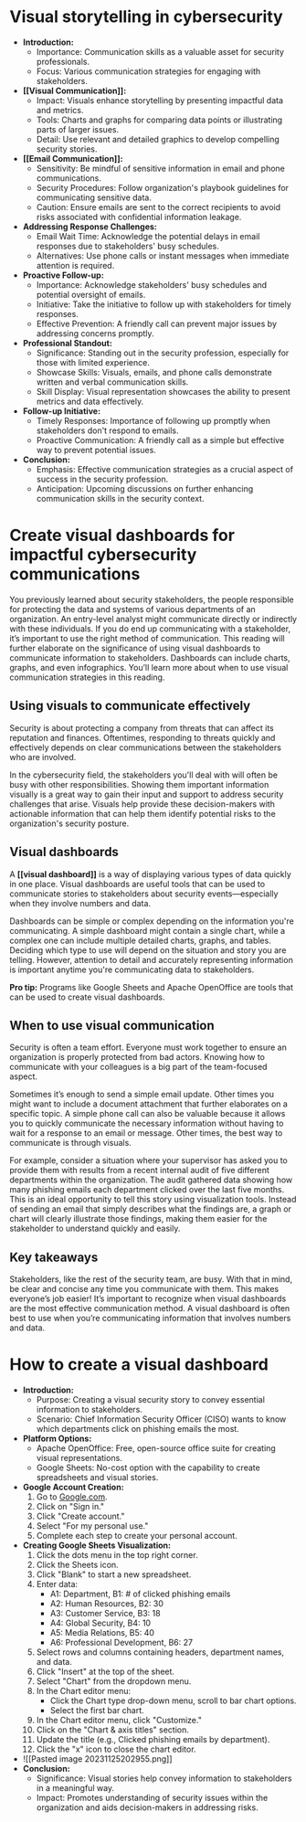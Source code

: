 # Visual storytelling in cybersecurity

- **Introduction:**
	- Importance: Communication skills as a valuable asset for security professionals.
	- Focus: Various communication strategies for engaging with stakeholders.
- **[[Visual Communication]]:**
	- Impact: Visuals enhance storytelling by presenting impactful data and metrics.
	- Tools: Charts and graphs for comparing data points or illustrating parts of larger issues.
	- Detail: Use relevant and detailed graphics to develop compelling security stories.
- **[[Email Communication]]:**
	- Sensitivity: Be mindful of sensitive information in email and phone communications.
	- Security Procedures: Follow organization's playbook guidelines for communicating sensitive data.
	- Caution: Ensure emails are sent to the correct recipients to avoid risks associated with confidential information leakage.
- **Addressing Response Challenges:**
	- Email Wait Time: Acknowledge the potential delays in email responses due to stakeholders' busy schedules.
	- Alternatives: Use phone calls or instant messages when immediate attention is required.
- **Proactive Follow-up:**
	- Importance: Acknowledge stakeholders' busy schedules and potential oversight of emails.
	- Initiative: Take the initiative to follow up with stakeholders for timely responses.
	- Effective Prevention: A friendly call can prevent major issues by addressing concerns promptly.
- **Professional Standout:**
	- Significance: Standing out in the security profession, especially for those with limited experience.
	- Showcase Skills: Visuals, emails, and phone calls demonstrate written and verbal communication skills.
	- Skill Display: Visual representation showcases the ability to present metrics and data effectively.
- **Follow-up Initiative:**
	- Timely Responses: Importance of following up promptly when stakeholders don't respond to emails.
	- Proactive Communication: A friendly call as a simple but effective way to prevent potential issues.
- **Conclusion:**
	- Emphasis: Effective communication strategies as a crucial aspect of success in the security profession.
	- Anticipation: Upcoming discussions on further enhancing communication skills in the security context.

# Create visual dashboards for impactful cybersecurity communications

You previously learned about security stakeholders, the people responsible for protecting the data and systems of various departments of an organization. An entry-level analyst might communicate directly or indirectly with these individuals. If you do end up communicating with a stakeholder, it’s important to use the right method of communication. This reading will further elaborate on the significance of using visual dashboards to communicate information to stakeholders. Dashboards can include charts, graphs, and even infographics. You’ll learn more about when to use visual communication strategies in this reading. 

## Using visuals to communicate effectively

Security is about protecting a company from threats that can affect its reputation and finances. Oftentimes, responding to threats quickly and effectively depends on clear communications between the stakeholders who are involved.

In the cybersecurity field, the stakeholders you'll deal with will often be busy with other responsibilities. Showing them important information visually is a great way to gain their input and support to address security challenges that arise. Visuals help provide these decision-makers with actionable information that can help them identify potential risks to the organization's security posture.

## Visual dashboards

A **[[visual dashboard]]** is a way of displaying various types of data quickly in one place. Visual dashboards are useful tools that can be used to communicate stories to stakeholders about security events—especially when they involve numbers and data.

Dashboards can be simple or complex depending on the information you're communicating. A simple dashboard might contain a single chart, while a complex one can include multiple detailed charts, graphs, and tables. Deciding which type to use will depend on the situation and story you are telling. However, attention to detail and accurately representing information is important anytime you're communicating data to stakeholders.

**Pro tip:** Programs like Google Sheets and Apache OpenOffice are tools that can be used to create visual dashboards.

## When to use visual communication

Security is often a team effort. Everyone must work together to ensure an organization is properly protected from bad actors. Knowing how to communicate with your colleagues is a big part of the team-focused aspect. 

Sometimes it’s enough to send a simple email update. Other times you might want to include a document attachment that further elaborates on a specific topic. A simple phone call can also be valuable because it allows you to quickly communicate the necessary information without having to wait for a response to an email or message. Other times, the best way to communicate is through visuals. 

For example, consider a situation where your supervisor has asked you to provide them with results from a recent internal audit of five different departments within the organization. The audit gathered data showing how many phishing emails each department clicked over the last five months. This is an ideal opportunity to tell this story using visualization tools. Instead of sending an email that simply describes what the findings are, a graph or chart will clearly illustrate those findings, making them easier for the stakeholder to understand quickly and easily. 

## Key takeaways

Stakeholders, like the rest of the security team, are busy. With that in mind, be clear and concise any time you communicate with them. This makes everyone’s job easier! It’s important to recognize when visual dashboards are the most effective communication method. A visual dashboard is often best to use when you’re communicating information that involves numbers and data.

# How to create a visual dashboard

- **Introduction:**
	- Purpose: Creating a visual security story to convey essential information to stakeholders.
	- Scenario: Chief Information Security Officer (CISO) wants to know which departments click on phishing emails the most.
- **Platform Options:**
	- Apache OpenOffice: Free, open-source office suite for creating visual representations.
	- Google Sheets: No-cost option with the capability to create spreadsheets and visual stories.
- **Google Account Creation:**
	1. Go to [Google.com](https://www.google.com/).
	2. Click on "Sign in."
	3. Click "Create account."
	4. Select "For my personal use."
	5. Complete each step to create your personal account.
- **Creating Google Sheets Visualization:**
	1. Click the dots menu in the top right corner.
	2. Click the Sheets icon.
	3. Click "Blank" to start a new spreadsheet.
	4. Enter data:
		- A1: Department, B1: # of clicked phishing emails
		- A2: Human Resources, B2: 30
		- A3: Customer Service, B3: 18
		- A4: Global Security, B4: 10
		- A5: Media Relations, B5: 40
		- A6: Professional Development, B6: 27
	5. Select rows and columns containing headers, department names, and data.
	6. Click "Insert" at the top of the sheet.
	7. Select "Chart" from the dropdown menu.
	8. In the Chart editor menu:
		- Click the Chart type drop-down menu, scroll to bar chart options.
		- Select the first bar chart.
	9. In the Chart editor menu, click "Customize."
	10. Click on the "Chart & axis titles" section.
	11. Update the title (e.g., Clicked phishing emails by department).
	12. Click the "x" icon to close the chart editor.
- ![[Pasted image 20231125202955.png]]
- **Conclusion:**
	- Significance: Visual stories help convey information to stakeholders in a meaningful way.
	- Impact: Promotes understanding of security issues within the organization and aids decision-makers in addressing risks.
